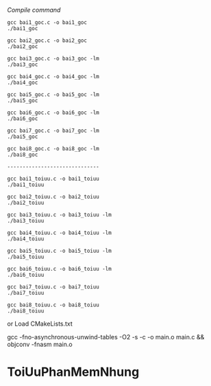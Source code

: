 *Compile command*
```
gcc bai1_goc.c -o bai1_goc
./bai1_goc

gcc bai2_goc.c -o bai2_goc
./bai2_goc

gcc bai3_goc.c -o bai3_goc -lm
./bai3_goc

gcc bai4_goc.c -o bai4_goc -lm
./bai4_goc

gcc bai5_goc.c -o bai5_goc -lm
./bai5_goc

gcc bai6_goc.c -o bai6_goc -lm
./bai6_goc

gcc bai7_goc.c -o bai7_goc -lm
./bai5_goc

gcc bai8_goc.c -o bai8_goc -lm
./bai8_goc

------------------------------

gcc bai1_toiuu.c -o bai1_toiuu
./bai1_toiuu

gcc bai2_toiuu.c -o bai2_toiuu
./bai2_toiuu

gcc bai3_toiuu.c -o bai3_toiuu -lm
./bai3_toiuu

gcc bai4_toiuu.c -o bai4_toiuu -lm
./bai4_toiuu

gcc bai5_toiuu.c -o bai5_toiuu -lm
./bai5_toiuu

gcc bai6_toiuu.c -o bai6_toiuu -lm
./bai6_toiuu

gcc bai7_toiuu.c -o bai7_toiuu
./bai7_toiuu

gcc bai8_toiuu.c -o bai8_toiuu
./bai8_toiuu
```

or Load CMakeLists.txt


gcc -fno-asynchronous-unwind-tables -O2 -s -c -o main.o main.c && objconv -fnasm main.o
# ToiUuPhanMemNhung
